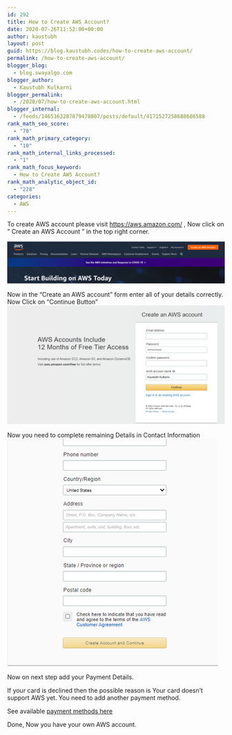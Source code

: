 ```yaml
---
id: 292
title: How to Create AWS Account?
date: 2020-07-26T11:52:00+00:00
author: kaustubh
layout: post
guid: https://blog.kaustubh.codes/how-to-create-aws-account/
permalink: /how-to-create-aws-account/
blogger_blog:
  - blog.swayalgo.com
blogger_author:
  - Kaustubh Kulkarni
blogger_permalink:
  - /2020/07/how-to-create-aws-account.html
blogger_internal:
  - /feeds/1465163287879478007/posts/default/4171527258688686588
rank_math_seo_score:
  - "70"
rank_math_primary_category:
  - "10"
rank_math_internal_links_processed:
  - "1"
rank_math_focus_keyword:
  - How to Create AWS Account?
rank_math_analytic_object_id:
  - "228"
categories:
  - AWS
---
```


To create AWS account please visit https://aws.amazon.com/ ,  Now click on &#8221; Create an AWS Account &#8221; in the top right corner.

![Navbar AWS](/imgs/wp-content/uploads/2020/10/Screenshot-from-2020-10-04-21-07-36-1024x198.png "Navbar")

 Now in the &#8220;Create an AWS account&#8221; form enter all of your details correctly.  Now Click on &#8220;Continue Button&#8221;
 ![AWS Signup form](/imgs/img/blog/aws-2.png "AWS Signup form")

 Now you need to complete remaining Details
in Contact Information
 ![AWS Signup form](/imgs/img/blog/aws-3.png "AWS Signup form")

 Now on next step add your Payment Details.
 
If your card is declined then the possible reason is Your card doesn’t support AWS yet.
You need to add another payment method.
 
See available [payment methods here](https://aws.amazon.com/premiumsupport/knowledge-center/accepted-payment-methods/)
 
 
Done, Now you have your own AWS account.